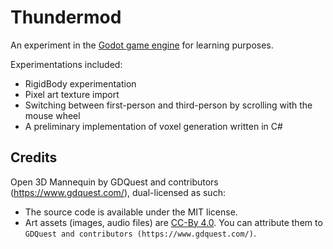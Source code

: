 # Thundermod

An experiment in the [Godot game engine](https://godotengine.org/) for learning purposes.

Experimentations included:
- RigidBody experimentation
- Pixel art texture import
- Switching between first-person and third-person by scrolling with the mouse wheel
- A preliminary implementation of voxel generation written in C#

## Credits
Open 3D Mannequin by GDQuest and contributors (https://www.gdquest.com/), dual-licensed as such:
- The source code is available under the MIT license.
- Art assets (images, audio files) are [CC-By 4.0](https://creativecommons.org/licenses/by/4.0/). You can attribute them to `GDQuest and contributors (https://www.gdquest.com/)`.
